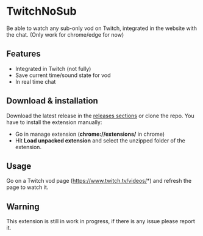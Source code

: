 # TwitchNoSub

Be able to watch any sub-only vod on Twitch, integrated in the website with the chat. (Only work for chrome/edge for now)

## Features

- Integrated in Twitch (not fully)
- Save current time/sound state for vod
- In real time chat

## Download & installation

Download the latest release in the [releases sections](https://github.com/besuper/TwitchNoSub/releases) or clone the repo.
You have to install the extension manually:

- Go in manage extension (**chrome://extensions/** in chrome)
- Hit **Load unpacked extension** and select the unzipped folder of the extension.

## Usage

Go on a Twitch vod page (https://www.twitch.tv/videos/*) and refresh the page to watch it.

## Warning

This extension is still in work in progress, if there is any issue please report it.
